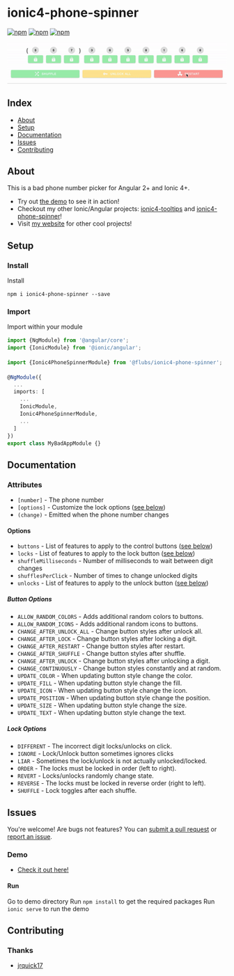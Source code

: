 # ionic4-phone-spinner

[![npm](https://img.shields.io/npm/l/@flubs/ionic4-phone-spinner.svg)](https://www.npmjs.com/package/@flubs/ionic4-phone-spinner/)
[![npm](https://img.shields.io/npm/dt/@flubs/ionic4-phone-spinner.svg)](https://www.npmjs.com/package/@flubs/ionic4-phone-spinner)
[![npm](https://img.shields.io/npm/dm/@flubs/ionic4-phone-spinner.svg)](https://www.npmjs.com/package/@flubs/ionic4-phone-spinner)

![](example.gif)

## Index ##

* [About](#about)
* [Setup](#setup)
* [Documentation](#documentation)
* [Issues](#issues)
* [Contributing](#contributing)

## About ## 

This is a bad phone number picker for Angular 2+ and Ionic 4+. 

* Try out [the demo](https://ionic4-phone-spinner.jrquick.com) to see it in action!
* Checkout my other Ionic/Angular projects: [ionic4-tooltips](https://github.com/jrquick17/ionic4-tooltips) and [ionic4-phone-spinner](https://github.com/flubs-stuff/ionic4-phone-spinner)!
* Visit [my website](https://jrquick.com) for other cool projects!

## Setup ##

### Install ###
Install
```
npm i ionic4-phone-spinner --save
```

### Import ###
Import within your module
```typescript
import {NgModule} from '@angular/core';
import {IonicModule} from '@ionic/angular';

import {Ionic4PhoneSpinnerModule} from '@flubs/ionic4-phone-spinner';

@NgModule({
  ...
  imports: [
    ...
    IonicModule,
    Ionic4PhoneSpinnerModule,
    ...
  ]
})
export class MyBadAppModule {}
```

## Documentation ##

### Attributes ###

* `[number]` - The phone number
* `[options]` - Customize the lock options ([see below](#options))
* `(change)` - Emitted when the phone number changes

#### Options ####

* `buttons` - List of features to apply to the control buttons ([see below](#button-options))
* `locks` - List of features to apply to the lock button ([see below](#lock-options))
* `shuffleMilliseconds` - Number of milliseconds to wait between digit changes
* `shufflesPerClick` - Number of times to change unlocked digits
* `unlocks` - List of features to apply to the unlock button ([see below](#lock-options))

##### Button Options #####

* `ALLOW_RANDOM_COLORS` - Adds additional random colors to buttons.
* `ALLOW_RANDOM_ICONS` - Adds additional random icons to buttons.
* `CHANGE_AFTER_UNLOCK_ALL` - Change button styles after unlock all.
* `CHANGE_AFTER_LOCK` - Change button styles after locking a digit.
* `CHANGE_AFTER_RESTART` - Change button styles after restart.
* `CHANGE_AFTER_SHUFFLE` - Change button styles after shuffle.
* `CHANGE_AFTER_UNLOCK` - Change button styles after unlocking a digit.
* `CHANGE_CONTINUOUSLY` - Change button styles constantly and at random.
* `UPDATE_COLOR` - When updating button style change the color.
* `UPDATE_FILL` - When updating button style change the fill.
* `UPDATE_ICON` - When updating button style change the icon.
* `UPDATE_POSITION` - When updating button style change the position.
* `UPDATE_SIZE` - When updating button style change the size.
* `UPDATE_TEXT` - When updating button style change the text.

##### Lock Options #####

* `DIFFERENT` - The incorrect digit locks/unlocks on click.
* `IGNORE` - Lock/Unlock button sometimes ignores clicks
* `LIAR` - Sometimes the lock/unlock is not actually unlocked/locked.
* `ORDER` - The locks must be locked in order (left to right).
* `REVERT` - Locks/unlocks randomly change state.
* `REVERSE` - The locks must be locked in reverse order (right to left).
* `SHUFFLE` - Lock toggles after each shuffle.

## Issues ##

You're welcome! Are bugs not features? You can [submit a pull request](https://github.com/flubs-stuff/ionic4-phone-spinner/pulls) or [report an issue](https://github.com/flubs-stuff/ionic4-phone-spinner/issues).

### Demo ###

* [Check it out here!](https://ionic4-phone-spinner.jrquick.com)

#### Run ####

Go to demo directory
Run `npm install` to get the required packages 
Run `ionic serve` to run the demo

## Contributing ##


### Thanks ###

* [jrquick17](https://github.com/jrquick17)
